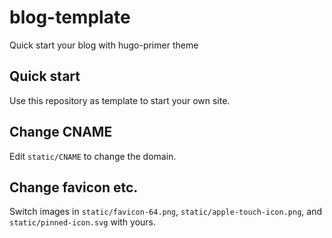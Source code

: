 # blog-template

Quick start your blog with hugo-primer theme

## Quick start

Use this repository as template to start your own site.

## Change CNAME

Edit `static/CNAME` to change the domain.

## Change favicon etc.

Switch images in `static/favicon-64.png`, `static/apple-touch-icon.png`, and `static/pinned-icon.svg` with yours.
